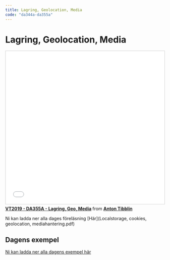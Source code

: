 ```yaml
---
title: Lagring, Geolocation, Media
code: "da344a-da355a"
---
```


# Lagring, Geolocation, Media

<iframe src="//www.slideshare.net/slideshow/embed_code/key/Jc18HEDnYqGGNp" width="595" height="485" frameborder="0" marginwidth="0" marginheight="0" scrolling="no" style="border:1px solid #CCC; border-width:1px; margin-bottom:5px; max-width: 100%;" allowfullscreen> </iframe> <div style="margin-bottom:5px"> <strong> <a href="//www.slideshare.net/AntonTibblin/vt2019-da355a-lagring-geo-media" title="VT2019 - DA355A - Lagring, Geo, Media" target="_blank">VT2019 - DA355A - Lagring, Geo, Media</a> </strong> from <strong><a href="https://www.slideshare.net/AntonTibblin" target="_blank">Anton Tibblin</a></strong> </div>

Ni kan ladda ner alla dages föreläsning [Här](Localstorage, cookies, geolocation, mediahantering.pdf)

## Dagens exempel

[Ni kan ladda ner alla dagens exempel här](LocalStorage-Geo-Media.zip)
